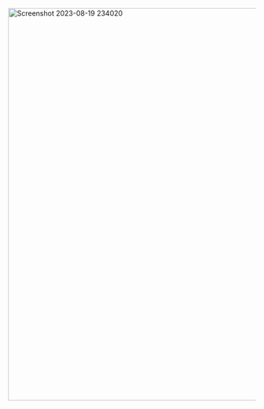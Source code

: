 <img width="800" alt="Screenshot 2023-08-19 234020" src="https://github.com/kisanakkkkk/CTFd-Scoring-Sheet-Generator/assets/70153248/b26e2252-ac7c-4ed4-b872-7611f9442a73">
